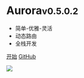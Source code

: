 
# Aurora<small>v0.5.0.2</small>

- 简单-优雅-灵活
- 动态路由
- 全栈开发

[开始](home.md)
[GitHub](https://github.com/aurora-go/aurora)

![](#f0f0f0)